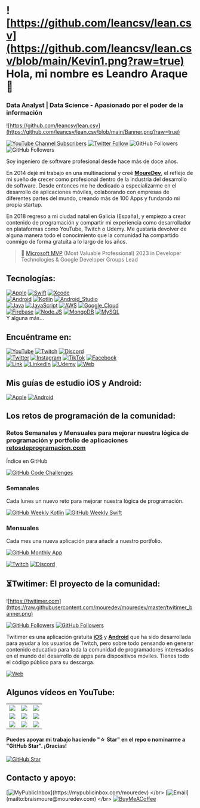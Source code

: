 # ![https://github.com/leancsv/lean.csv](https://github.com/leancsv/lean.csv/blob/main/Kevin1.png?raw=true) Hola, mi nombre es Leandro Araque 👋
### Data Analyst | Data Science - Apasionado por el poder de la información

![https://github.com/leancsv/lean.csv](https://github.com/leancsv/lean.csv/blob/main/Banner.png?raw=true)

[![YouTube Channel Subscribers](https://img.shields.io/youtube/channel/subscribers/UC19UkylFnVp-B3fUvpBTCGA?style=social)](https://www.youtube.com/@leandroaraque?sub_confirmation=1)
[![Twitter Follow](https://img.shields.io/twitter/follow/mouredev?style=social)](https://twitter.com/leandro_csv)
![GitHub Followers](https://img.shields.io/github/followers/mouredev?style=social)
![GitHub Followers](https://img.shields.io/github/stars/mouredev?style=social)

Soy ingeniero de software profesional desde hace más de doce años.

En 2014 dejé mi trabajo en una multinacional y creé [**MoureDev**](https://mouredev.com), el reflejo de mi sueño de crecer como profesional dentro de la industria del desarrollo de software.
Desde entonces me he dedicado a especializarme en el desarrollo de aplicaciones móviles, colaborando con empresas de diferentes partes del mundo, creando más de 100 Apps y fundando mi propia startup.

En 2018 regreso a mi ciudad natal en Galicia (España), y empiezo a crear contenido de programación y compartir mi experiencia como desarrollador en plataformas como YouTube, Twitch o Udemy. Me gustaría devolver de alguna manera todo el conocimiento que la comunidad ha compartido conmigo de forma gratuita a lo largo de los años.

> 👥 [Microsoft MVP](https://mvp.microsoft.com/es-es/PublicProfile/5004970) (Most Valuable Professional) 2023 in Developer Technologies & Google Developer Groups Lead
## Tecnologías:
[![Apple](https://img.shields.io/badge/iOS-999999?style=for-the-badge&logo=apple&logoColor=white&labelColor=101010)]()
[![Swift](https://img.shields.io/badge/Swift-FA7343?style=for-the-badge&logo=swift&logoColor=white&labelColor=101010)]()
[![Xcode](https://img.shields.io/badge/Xcode-1575F9?style=for-the-badge&logo=xcode&logoColor=white&labelColor=101010)]()
</br>
[![Android](https://img.shields.io/badge/Android-3DDC84?style=for-the-badge&logo=android&logoColor=white&labelColor=101010)]()
[![Kotlin](https://img.shields.io/badge/Kotlin-0095D5?style=for-the-badge&logo=kotlin&logoColor=white&labelColor=101010)]()
[![Android_Studio](https://img.shields.io/badge/Android_Studio-3DDC84?style=for-the-badge&logo=android-studio&logoColor=white&labelColor=101010)]()
</br>
[![Java](https://img.shields.io/badge/Java-007396?style=for-the-badge&logo=java&logoColor=white&labelColor=101010)]()
[![JavaScript](https://img.shields.io/badge/JavaScript-F7DF1E?style=for-the-badge&logo=javascript&logoColor=white&labelColor=101010)]()
[![AWS](https://img.shields.io/badge/AWS-232F3E?style=for-the-badge&logo=amazon-aws&logoColor=white&labelColor=101010)]()
[![Google_Cloud](https://img.shields.io/badge/Google_Cloud-4285F4?style=for-the-badge&logo=googlecloud&logoColor=white&labelColor=101010)]()
</br>
[![Firebase](https://img.shields.io/badge/Firebase-FFCA28?style=for-the-badge&logo=firebase&logoColor=white&labelColor=101010)]()
[![Node.JS](https://img.shields.io/badge/Node.JS-339933?style=for-the-badge&logo=node.js&logoColor=white&labelColor=101010)]()
[![MongoDB](https://img.shields.io/badge/MongoDB-47A248?style=for-the-badge&logo=mongodb&logoColor=white&labelColor=101010)]()
[![MySQL](https://img.shields.io/badge/MySQL-4479A1?style=for-the-badge&logo=mysql&logoColor=white&labelColor=101010)]()
</br>
Y alguna más...

## Encuéntrame en:

[![YouTube](https://img.shields.io/badge/YouTube-Mouredev_by_Brais_Moure-FF0000?style=for-the-badge&logo=youtube&logoColor=white&labelColor=101010)](https://youtube.com/mouredevapps)
[![Twitch](https://img.shields.io/badge/Twitch-mouredev-9146FF?style=for-the-badge&logo=twitch&logoColor=white&labelColor=101010)](https://twitch.tv/mouredev)
[![Discord](https://img.shields.io/badge/Discord-mouredev-5865F2?style=for-the-badge&logo=discord&logoColor=white&labelColor=101010)](https://mouredev.com/discord)
</br>
[![Twitter](https://img.shields.io/badge/Twitter-@mouredev-1DA1F2?style=for-the-badge&logo=twitter&logoColor=white&labelColor=101010)](https://twitter.com/mouredev)
[![Instagram](https://img.shields.io/badge/Instagram-@mouredev-E4405F?style=for-the-badge&logo=instagram&logoColor=white&labelColor=101010)](https://instagram.com/mouredev)
[![TikTok](https://img.shields.io/badge/TikTok-@mouredev-69C9D0?style=for-the-badge&logo=tiktok&logoColor=white&labelColor=101010)](https://tiktok.com/@mouredev)
[![Facebook](https://img.shields.io/badge/Facebook-@mouredev-1877F2?style=for-the-badge&logo=facebook&logoColor=white&labelColor=101010)](https://facebook.com/mouredev)
</br>
[![Link](https://img.shields.io/badge/Link_Site-moure.dev-39E09B?style=for-the-badge&logo=Linktree&logoColor=white&labelColor=101010)](https://mouredev.com)
[![LinkedIn](https://img.shields.io/badge/LinkedIn-Brais_Moure-0077B5?style=for-the-badge&logo=linkedin&logoColor=white&labelColor=101010)](https://www.linkedin.com/in/braismoure)
[![Udemy](https://img.shields.io/badge/Udemy-Brais_Moure-EC5252?style=for-the-badge&logo=udemy&logoColor=white&labelColor=101010)](https://www.udemy.com/course/swift_ios/?referralCode=04756B8423CBE177B930)
[![Web](https://img.shields.io/badge/Web-MoureDev.com-14a1f0?style=for-the-badge&logo=dev.to&logoColor=white&labelColor=101010)](https://mouredev.com)

## Mis guías de estudio iOS y Android:
[![Apple](https://img.shields.io/github/stars/mouredev/Apple-Developer-Roadmap?label=Apple%20Developer%20Roadmap&style=social)](https://github.com/mouredev/Apple-Developer-Roadmap)
[![Android](https://img.shields.io/github/stars/mouredev/Android-Developer-Roadmap?label=Android%20Developer%20Roadmap&style=social)](https://github.com/mouredev/Android-Developer-Roadmap)

## Los retos de programación de la comunidad:



### Retos Semanales y Mensuales para mejorar nuestra lógica de programación y portfolio de aplicaciones [retosdeprogramacion.com](https://retosdeprogramacion.com)

Índice en GitHub

[![GitHub Code Challenges](https://img.shields.io/github/stars/mouredev/Code-Challenges?label=Retos%20de%20programacion&style=social)](https://github.com/mouredev/Code-Challenges)

### Semanales

Cada lunes un nuevo reto para mejorar nuestra lógica de programación.

[![GitHub Weekly Kotlin](https://img.shields.io/github/stars/mouredev/Weekly-Challenge-2022-Kotlin?label=Retos%20Semanales&style=social)](https://github.com/mouredev/Weekly-Challenge-2022-Kotlin)
[![GitHub Weekly Swift](https://img.shields.io/github/stars/mouredev/Weekly-Challenge-2022-Swift?label=Retos%20Semanales%20en%20Swift&style=social)](https://github.com/mouredev/Weekly-Challenge-2022-Swift)

### Mensuales

Cada mes una nueva aplicación para añadir a nuestro portfolio.

[![GitHub Monthly App](https://img.shields.io/github/stars/mouredev/Monthly-App-Challenge-2022?label=Retos%20Mensuales&style=social)](https://github.com/mouredev/Monthly-App-Challenge-2022)

[![Twitch](https://img.shields.io/badge/Twitch-Challenge_live_coding-9146FF?style=for-the-badge&logo=twitch&logoColor=white&labelColor=101010)](https://twitch.tv/mouredev)
[![Discord](https://img.shields.io/badge/Discord-Challenge_chat_channel-5865F2?style=for-the-badge&logo=discord&logoColor=white&labelColor=101010)](https://mouredev.com/discord)

## ⏳Twitimer: El proyecto de la comunidad:
![https://twitimer.com](https://raw.githubusercontent.com/mouredev/mouredev/master/twitimer_banner.png)

[![GitHub Followers](https://img.shields.io/github/stars/mouredev/Twitimer-iOS?label=Proyecto%20iOS&style=social)](https://github.com/mouredev/Twitimer-iOS)
[![GitHub Followers](https://img.shields.io/github/stars/mouredev/Twitimer-Android?label=Proyecto%20Android%20&style=social)](https://github.com/mouredev/Twitimer-Android)

Twitimer es una aplicación gratuita **[iOS](https://apps.apple.com/us/app/twitimer-twitch-guide/id1564592351)** y **[Android](https://play.google.com/store/apps/details?id=com.mouredev.twitimer)** que ha sido desarrollada para ayudar a los usuarios de Twitch, pero sobre todo pensando en generar contenido educativo para toda la comunidad de programadores interesados en el mundo del desarrollo de apps para dispositivos móviles. Tienes todo el código público para su descarga.

[![Web](https://img.shields.io/badge/Twitimer.com-Web_oficial-3A1C66?style=for-the-badge&logoColor=white&labelColor=101010)](https://twitimer.com)

## Algunos vídeos en YouTube:

<table style="width:100%">
  <tr>
    <td>
	<a href="https://youtu.be/MyzZnIR5gC4">
  		<img src="http://i3.ytimg.com/vi/MyzZnIR5gC4/maxresdefault.jpg">
	</a>
	</td>
    <td>
	<a href="https://youtu.be/P6ko_I5GHbs">
  		<img src="http://i3.ytimg.com/vi/P6ko_I5GHbs/maxresdefault.jpg">
	</a>
	</td>
    <td>
	<a href="https://youtu.be/hGIzLGgf3Bo">
  		<img src="http://i3.ytimg.com/vi/hGIzLGgf3Bo/maxresdefault.jpg">
	</a>
	</td>
  </tr>
  <tr>
    <td>
	<a href="https://youtu.be/BQaxPwZWboA">
  		<img src="http://i3.ytimg.com/vi/BQaxPwZWboA/maxresdefault.jpg">
	</a>
	</td>
	<td>
	<a href="https://youtu.be/ebQphhLpJG0">
  		<img src="http://i3.ytimg.com/vi/ebQphhLpJG0/maxresdefault.jpg">
	</a>
	</td>
   <td>
	<a href="https://youtu.be/X5fjEEmXR2s">
  		<img src="http://i3.ytimg.com/vi/X5fjEEmXR2s/maxresdefault.jpg">
	</a>
	</td>
  </tr>
    <tr>
    <td>
	<a href="https://youtu.be/1IpkZhkPC_I">
  		<img src="http://i3.ytimg.com/vi/1IpkZhkPC_I/maxresdefault.jpg">
	</a>
	</td>
	<td>
	<a href="https://youtu.be/HH7U3tA0S8M">
  		<img src="http://i3.ytimg.com/vi/HH7U3tA0S8M/maxresdefault.jpg">
	</a>
	</td>
   <td>
	<a href="https://youtu.be/vhrus08jp6s">
  		<img src="http://i3.ytimg.com/vi/vhrus08jp6s/maxresdefault.jpg">
	</a>
	</td>
  </tr>
</table>
</table>

#### Puedes apoyar mi trabajo haciendo "☆ Star" en el repo o nominarme a "GitHub Star". ¡Gracias!

[![GitHub Star](https://img.shields.io/badge/GitHub-Nominar_a_star-yellow?style=for-the-badge&logo=github&logoColor=white&labelColor=101010)](https://stars.github.com/nominate/)


## Contacto y apoyo:

[![MyPublicInbox](https://img.shields.io/badge/MyPublicInbox-MENSAJE+CAFÉ_(RESPUESTA_RÁPIDA)_Gracias!-orange?style=for-the-badge&logo=Microsoft+Outlook&logoColor=white&labelColor=101010)](https://mypublicinbox.com/mouredev)
</br>
[![Email](https://img.shields.io/badge/braismoure@mouredev.com-email_personal_(respuesta_lenta)-D14836?style=for-the-badge&logo=gmail&logoColor=white&labelColor=101010)](mailto:braismoure@mouredev.com)
</br>
[![BuyMeACoffee](https://img.shields.io/badge/Buy_Me_A_Coffee-apoya_mi_trabajo-FFDD00?style=for-the-badge&logo=buy-me-a-coffee&logoColor=white&labelColor=101010)](https://www.buymeacoffee.com/mouredev)
